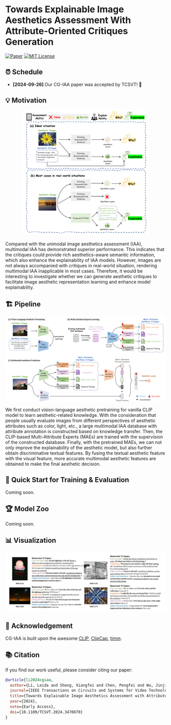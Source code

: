 # Towards Explainable Image Aesthetics Assessment With Attribute-Oriented Critiques Generation

[![Paper](https://img.shields.io/badge/Paper-PDF-red)](https://ieeexplore.ieee.org/document/10700814)
[![MIT License](https://img.shields.io/badge/License-MIT-blue.svg)](LICENSE)

## ⏰ Schedule

- **[2024-09-26]** Our CG-IAA paper was accepted by TCSVT! :balloon:

## 💡 Motivation

<p align="center">
    <img src="assets/motivation.png" alt="motivation" width="400" />
</p>

Compared with the unimodal image aesthetics assessment (IAA), multimodal IAA has demonstrated superior performance. This indicates that the critiques could provide rich aesthetics-aware semantic information, which also enhance the explainability of IAA models. However, images are not always accompanied with critiques in real-world situation, rendering multimodal IAA inapplicable in most cases. Therefore, it would be interesting to investigate whether we can generate aesthetic critiques to facilitate image aesthetic representation learning and enhance model explainability.

## 🏗️ Pipeline

<p align="center">
    <img src="assets/pipeline.png" alt="pipeline" width="800" />
</p>

We first conduct vision-language aesthetic pretraining for vanilla CLIP model to learn aesthetic-related knowledge. With the consideration that people usually evaluate images from different perspectives of  aesthetic attributes such as color, light, etc., a large multimodal IAA database with attribute annotation is constructed based on knowledge transfer. Then, the CLIP-based Multi-Attribute Experts (MAEs) are trained with the supervision of the constructed database. Finally, with the pretrained MAEs, we can not only improve the explainability of the aesthetic model, but also further obtain discriminative textual features. By fusing the textual aesthetic feature with the visual feature, more accurate multimodal aesthetic features are obtained to make the final aesthetic decision. 

## 🚀 Quick Start for Training & Evaluation

Coming soon.

## 🏆 Model Zoo

Coming soon.

## 📊 Visualization

<p align="center">
    <img src="assets/visualization.png" alt="visualization" width="900" />
</p>

## 💙 Acknowledgement

CG-IAA is built upon the awesome [CLIP](https://github.com/openai/CLIP), [ClipCap](https://github.com/rmokady/CLIP_prefix_caption), [timm](https://github.com/huggingface/pytorch-image-models/). 

## 📚 Citation

If you find our work useful, please consider citing our paper:

```bibtex
@article{li2024cgiaa,
  author={Li, Leida and Sheng, Xiangfei and Chen, Pengfei and Wu, Jinjian and Dong, Weisheng},
  journal={IEEE Transactions on Circuits and Systems for Video Technology}, 
  title={Towards Explainable Image Aesthetics Assessment with Attribute-oriented Critiques Generation}, 
  year={2024},
  note={Early Access},
  doi={10.1109/TCSVT.2024.3470870}
}
```
